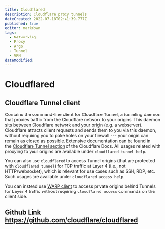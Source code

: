 ```yaml
---
title: Cloudflared
description: Cloudflare proxy tunnels
dateCreated: 2022-07-18T02:41:39.777Z
published: true
editor: markdown
tags:
  - Networking
  - Proxy
  - Argo
  - Tunnel
  - VPN
dateModified: 
---
```

# Cloudflared

## Cloudflare Tunnel client

Contains the command-line client for Cloudflare Tunnel, a tunneling daemon that proxies traffic from the Cloudflare network to your origins. This daemon sits between Cloudflare network and your origin (e.g. a webserver). Cloudflare attracts client requests and sends them to you via this daemon, without requiring you to poke holes on your firewall --- your origin can remain as closed as possible. Extensive documentation can be found in the [Cloudflare Tunnel section](https://developers.cloudflare.com/cloudflare-one/connections/connect-apps) of the Cloudflare Docs. All usages related with proxying to your origins are available under `cloudflared tunnel help`.

You can also use `cloudflared` to access Tunnel origins (that are protected with `cloudflared tunnel`) for TCP traffic at Layer 4 (i.e., not HTTP/websocket), which is relevant for use cases such as SSH, RDP, etc. Such usages are available under `cloudflared access help`.

You can instead use [WARP client](https://developers.cloudflare.com/cloudflare-one/connections/connect-apps/configuration/private-networks) to access private origins behind Tunnels for Layer 4 traffic without requiring `cloudflared access` commands on the client side.


## Github Link https://github.com/cloudflare/cloudflared